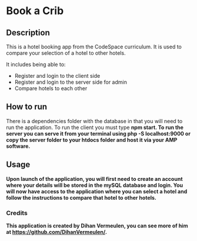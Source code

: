 # Book a Crib

## Description

This is a hotel booking app from the CodeSpace curriculum. 
It is used to compare your selection of a hotel to other hotels. 

It includes being able to:

- Register and login to the client side
- Register and login to the server side for admin
- Compare hotels to each other

## How to run

There is a dependencies folder with the database in that you will need to run the application. 
To run the client you must type <b>npm start<b/>.
To run the server you can serve it from your terminal using <b>php -S localhost:9000<b/> or copy the server folder to your htdocs folder 
and host it via your AMP software.

## Usage

Upon launch of the application, you will first need to create an account where your details will be stored in the mySQL database
and login.
You will now have access to the application where you can select a hotel and follow the instructions to compare that hotel to other hotels.

### Credits 

This application is created by Dihan Vermeulen, you can see more of him at https://github.com/DihanVermeulen/.
